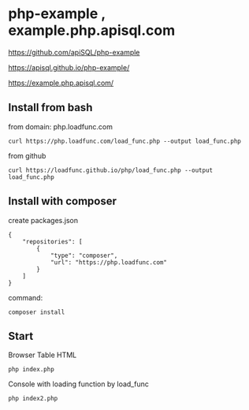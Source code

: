 # php-example , example.php.apisql.com

https://github.com/apiSQL/php-example


https://apisql.github.io/php-example/

https://example.php.apisql.com/



## Install from bash
from domain: php.loadfunc.com

    curl https://php.loadfunc.com/load_func.php --output load_func.php

from github

    curl https://loadfunc.github.io/php/load_func.php --output load_func.php


## Install with composer

create packages.json

    {
        "repositories": [
            {
                "type": "composer",
                "url": "https://php.loadfunc.com"
            }
        ]
    }

command:

    composer install

## Start

Browser Table HTML

    php index.php

Console with loading function by load_func

    php index2.php
